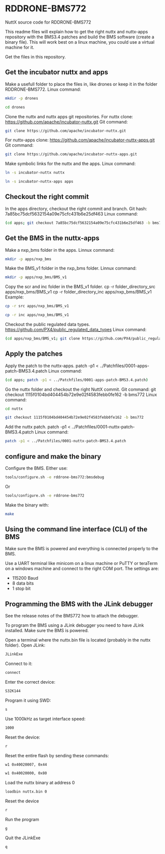 # RDDRONE-BMS772
NuttX source code for RDDRONE-BMS772

This readme files will explain how to get the right nuttx and nuttx-apps repository with the BMS3.4 patches and build the BMS software (create a binary file).
This will work best on a linux machine, you could use a virtual machine for it.

Get the files in this repository. 

## Get the incubator nuttx and apps
Make a usefull folder to place the files in, like drones or keep it in the folder RDDRONE-BMS772.
Linux command:
```bash
mkdir -p drones
```
```bash
cd drones
```

Clone the nuttx and nuttx apps git repositories.
For nuttx clone:
https://github.com/apache/incubator-nuttx.git
Git command:
```bash
git clone https://github.com/apache/incubator-nuttx.git
```
For nuttx-apps clone:
https://github.com/apache/incubator-nuttx-apps.git
Git command:
```bash
git clone https://github.com/apache/incubator-nuttx-apps.git
```
Make symbolic links for the nuttx and the apps.
Linux command:
```bash
ln -s incubator-nuttx nuttx
```
```bash
ln -s incubator-nuttx-apps apps
```
## Checkout the right commit
In the apps directory, checkout the right commit and branch.
Git hash: 7a85bc75dcf5632154a09e75cfc431b6e25df463
Linux command:
```bash
(cd apps; git checkout 7a85bc75dcf5632154a09e75cfc431b6e25df463 -b bms772)
```
## Get the BMS in the nuttx-apps
Make a nxp_bms folder in the apps.
Linnux command:
```bash
mkdir -p apps/nxp_bms
```
Make the BMS_v1 folder in the nxp_bms folder.
Linnux command:
```bash
mkdir -p apps/nxp_bms/BMS_v1
```
Copy the scr and inc folder in the BMS_v1 folder.
cp -r folder_directory_src apps/nxp_bms/BMS_v1
cp -r folder_directory_inc apps/nxp_bms/BMS_v1
Example:
```bash
cp -r src apps/nxp_bms/BMS_v1
```
```bash
cp -r inc apps/nxp_bms/BMS_v1
```
Checkout the public regulated data types.
https://github.com/PX4/public_regulated_data_types
Linux command:
```bash
(cd apps/nxp_bms/BMS_v1; git clone https://github.com/PX4/public_regulated_data_types)
```
## Apply the patches
Apply the patch to the nuttx-apps.
patch -p1 < ../Patchfiles/0001-apps-patch-BMS3.4.patch
Linux command:
```bash
(cd apps; patch -p1 < ../Patchfiles/0001-apps-patch-BMS3.4.patch)
```
Go the nuttx folder and checkout the right NuttX commit.
Git command:
git checkout 1115f0104bd404454b72e9e02f4583febb0fe162 -b bms772
Linux command:
```bash
cd nuttx
```
```bash
git checkout 1115f0104bd404454b72e9e02f4583febb0fe162 -b bms772
```
Add the nuttx patch.
patch -p1 < ../Patchfiles/0001-nuttx-patch-BMS3.4.patch
Linux command:
```bash
patch -p1 < ../Patchfiles/0001-nuttx-patch-BMS3.4.patch
```
## configure and make the binary
Configure the BMS.
Either use:
```bash
tools/configure.sh -e rddrone-bms772:bmsdebug
```
Or 
```bash
tools/configure.sh -e rddrone-bms772
```
Make the binary with: 
```bash
make
```
## Using the command line interface (CLI) of the BMS
Make sure the BMS is powered and everything is connected properly to the BMS.

Use a UART terminal like minicom on a linux machine or PuTTY or teraTerm on a windows machine and connect to the right COM port.
The settings are:
*	115200 Baud
*	8 data bits
*	1 stop bit

## Programming the BMS with the JLink debugger
See the release notes of the BMS772 how to attach the debugger.

To program the BMS using a JLink debugger you need to have JLink installed.
Make sure the BMS is powered.

Open a terminal where the nuttx.bin file is located (probably in the nuttx folder).
Open JLink:
```bash
JLinkExe
```
Connect to it:
```bash
connect
```
Enter the correct device:
```bash
S32K144
```
Program it using SWD:
```bash
s
```
Use 1000kHz as target interface speed:
```bash
1000
```
Reset the device:
```bash
r
```
Reset the entire flash by sending these commands:
```bash
w1 0x40020007, 0x44     
```
```bash
w1 0x40020000, 0x80    
```
Load the nuttx binary at address 0
```bash
loadbin nuttx.bin 0
```
Reset the device
```bash
r
```
Run the program
```bash
g
```
Quit the JLinkExe 
```bash
q
```
